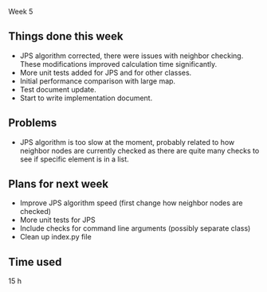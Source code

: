  Week 5
## Things done this week
* JPS algorithm corrected, there were issues with neighbor checking. These modifications improved calculation time significantly.
* More unit tests added for JPS and for other classes.
* Initial performance comparison with large map.
* Test document update.
* Start to write implementation document.


## Problems
* JPS algorithm is too slow at the moment, probably related to how neighbor nodes are currently checked as there are quite many checks to see if specific element is in a list.

## Plans for next week
* Improve JPS algorithm speed (first change how neighbor nodes are checked)
* More unit tests for JPS
* Include checks for command line arguments (possibly separate class)
* Clean up index.py file

## Time used
15 h
